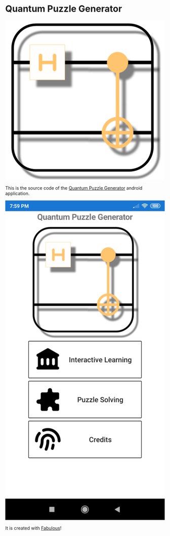 # Quantum Puzzle Generator

![](readme_images/logo.png)

This is the source code of the
[Quantum Puzzle Generator](https://play.google.com/store/apps/details?id=com.github.mrdimosthenis.quantumpuzzlegenerator)
android application.

![](readme_images/screenshot.jpg)

It is created with [Fabulous](https://fsprojects.github.io/Fabulous/)!